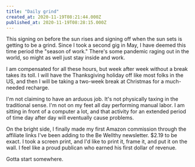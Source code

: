 ```yaml
---
title: "Daily grind"
created_at: 2020-11-19T08:21:44.000Z
published_at: 2020-11-19T08:28:15.000Z
---
```

This signing on before the sun rises and signing off when the sun sets is getting to be a grind. Since I took a second gig in May, I have deemed this time period the "season of work." There's some pandemic raging out in the world, so might as well just stay inside and work. 

I am compensated for all these hours, but week after week without a break takes its toll. I will have the Thanksgiving holiday off like most folks in the US, and then I will be taking a two-week break at Christmas for a much-needed recharge.

I'm not claiming to have an arduous job. It's not physically taxing in the traditional sense. I'm not on my feet all day performing manual labor. I am sitting in front of a computer a lot, and that activity for an extended period of time day after day will eventually cause problems.

On the bright side, I finally made my first Amazon commission through the affiliate links I've been adding to the Be Wellthy newsletter. $2.19 to be exact. I took a screen print, and I'd like to print it, frame it, and put it on the wall. I feel like a proud publican who earned his first dollar of revenue.

Gotta start somewhere.
